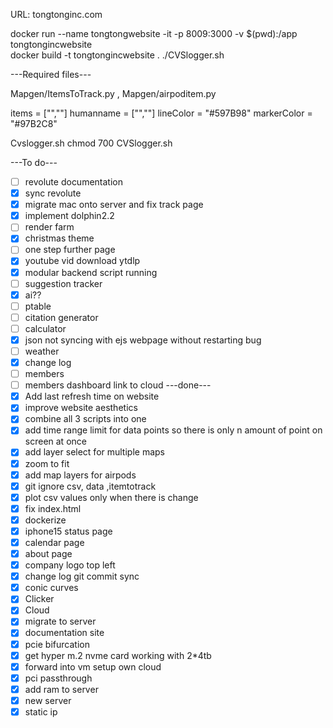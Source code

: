 URL: tongtonginc.com


docker run --name tongtongwebsite -it -p 8009:3000 -v $(pwd):/app  tongtongincwebsite  
docker build -t tongtongincwebsite .
./CVSlogger.sh

---Required files---

Mapgen/ItemsToTrack.py , Mapgen/airpoditem.py

items = ["<Serialnumber1>","<Serialnumber2>"]
humanname = ["<Name1>","<Name2>"]
lineColor = "#597B98"
markerColor = "#97B2C8"


Cvslogger.sh
chmod 700 CVSlogger.sh

---To do---
- [ ] revolute documentation
- [x] sync revolute
- [x] migrate mac onto server and fix track page
- [x] implement dolphin2.2
- [ ] render farm
- [x] christmas theme
- [ ] one step further page
- [x] youtube vid download ytdlp
- [x] modular backend script running
- [ ] suggestion tracker
- [x] ai??
- [ ] ptable
- [ ] citation generator
- [ ] calculator
- [x] json not syncing with ejs webpage without restarting bug
- [ ] weather
- [x] change log
- [ ] members
- [ ] members dashboard link to cloud
---done---
- [x] Add last refresh time on website
- [x] improve website aesthetics
- [x] combine all 3 scripts into one
- [x] add time range limit for data points so there is only n amount of point on screen at once
- [x] add layer select for multiple maps
- [x] zoom to fit
- [x] add map layers for airpods
- [x] git ignore csv, data ,itemtotrack
- [x] plot csv values only when there is change 
- [x] fix index.html
- [x] dockerize
- [x] iphone15 status page
- [x] calendar page
- [x] about page
- [x] company logo top left
- [x] change log git commit sync
- [x] conic curves
- [x] Clicker
- [x] Cloud
- [x] migrate to server
- [x] documentation site
- [x] pcie bifurcation 
- [x] get hyper m.2 nvme card working with 2*4tb
- [x] forward into vm setup own cloud
- [x] pci passthrough
- [x] add ram to server
- [x] new server
- [x] static ip
